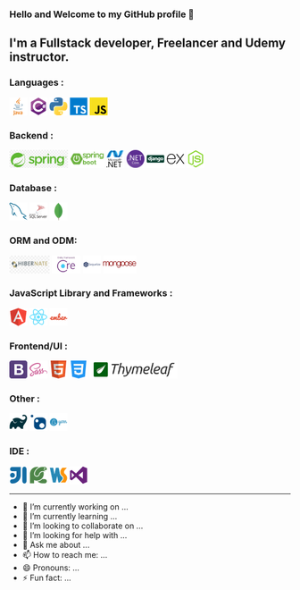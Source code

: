### Hello and Welcome to my GitHub profile 👋

## I'm a Fullstack developer, Freelancer and Udemy instructor.


### Languages :
<code><img src="https://raw.githubusercontent.com//SPSarkar88/SPSarkar88/master/asset/java.png" ></code>
<code><img src="https://raw.githubusercontent.com//SPSarkar88/SPSarkar88/master/asset/csharp.png"></code>
<code><img src="https://raw.githubusercontent.com//SPSarkar88/SPSarkar88/master/asset/python.png"></code>
<code><img src="https://raw.githubusercontent.com//SPSarkar88/SPSarkar88/master/asset/typescript.png"></code>
<code><img src="https://raw.githubusercontent.com//SPSarkar88/SPSarkar88/master/asset/javascript.png"></code>

### Backend :
<code><img src="https://raw.githubusercontent.com//SPSarkar88/SPSarkar88/master/asset/spring.png" height="32" ></code>
<code><img src="https://raw.githubusercontent.com//SPSarkar88/SPSarkar88/master/asset/spring-boot.png" height="32" ></code>
<code><img src="https://raw.githubusercontent.com//SPSarkar88/SPSarkar88/master/asset/dotnet.png"></code>
<code><img src="https://raw.githubusercontent.com//SPSarkar88/SPSarkar88/master/asset/NetCore.png"></code>
<code><img src="https://raw.githubusercontent.com//SPSarkar88/SPSarkar88/master/asset/django.png"></code>
<code><img src="https://raw.githubusercontent.com//SPSarkar88/SPSarkar88/master/asset/express.png"></code>
<code><img src="https://raw.githubusercontent.com//SPSarkar88/SPSarkar88/master/asset/node-js.png"></code>

### Database :
<code><img src="https://raw.githubusercontent.com//SPSarkar88/SPSarkar88/master/asset/mysql.png" ></code>
<code><img src="https://raw.githubusercontent.com//SPSarkar88/SPSarkar88/master/asset/sql.png"></code>
<code><img src="https://raw.githubusercontent.com//SPSarkar88/SPSarkar88/master/asset/mongodb.png"></code>

### ORM and ODM:
<code><img src="https://raw.githubusercontent.com//SPSarkar88/SPSarkar88/master/asset/hibernate.png" height="32" ></code>
<code><img src="https://raw.githubusercontent.com//SPSarkar88/SPSarkar88/master/asset/ef-core.jpg" height="32"></code>
<code><img src="https://raw.githubusercontent.com//SPSarkar88/SPSarkar88/master/asset/sequelize.png"></code>
<code><img src="https://raw.githubusercontent.com//SPSarkar88/SPSarkar88/master/asset/mongoose.png" height="32"></code>

### JavaScript Library and Frameworks :
<code><img src="https://raw.githubusercontent.com//SPSarkar88/SPSarkar88/master/asset/angular.png" ></code>
<code><img src="https://raw.githubusercontent.com//SPSarkar88/SPSarkar88/master/asset/react.png"></code>
<code><img src="https://raw.githubusercontent.com//SPSarkar88/SPSarkar88/master/asset/ember.png"></code>

### Frontend/UI :
<code><img src="https://raw.githubusercontent.com//SPSarkar88/SPSarkar88/master/asset/bootstrap.png" ></code>
<code><img src="https://raw.githubusercontent.com//SPSarkar88/SPSarkar88/master/asset/sass.png"></code>
<code><img src="https://raw.githubusercontent.com//SPSarkar88/SPSarkar88/master/asset/html.png"></code>
<code><img src="https://raw.githubusercontent.com//SPSarkar88/SPSarkar88/master/asset/css.png"></code>
<code><img src="https://raw.githubusercontent.com//SPSarkar88/SPSarkar88/master/asset/thymeleaf.png" height="32"></code>

### Other :
<code><img src="https://raw.githubusercontent.com//SPSarkar88/SPSarkar88/master/asset/gradle.png" ></code>
<code><img src="https://raw.githubusercontent.com//SPSarkar88/SPSarkar88/master/asset/nuget.png" height="32"></code>
<code><img src="https://raw.githubusercontent.com//SPSarkar88/SPSarkar88/master/asset/yarn.png"></code>


### IDE :
<code><img src="https://raw.githubusercontent.com//SPSarkar88/SPSarkar88/master/asset/intellij.png" ></code>
<code><img src="https://raw.githubusercontent.com//SPSarkar88/SPSarkar88/master/asset/pycharm.png"></code>
<code><img src="https://raw.githubusercontent.com//SPSarkar88/SPSarkar88/master/asset/webstorm-logo.png"></code>
<code><img src="https://raw.githubusercontent.com//SPSarkar88/SPSarkar88/master/asset/visualstudio.png"></code>

---

- 🔭 I’m currently working on ...
- 🌱 I’m currently learning ...
- 👯 I’m looking to collaborate on ...
- 🤔 I’m looking for help with ...
- 💬 Ask me about ...
- 📫 How to reach me: ...
- 😄 Pronouns: ...
- ⚡ Fun fact: ...

